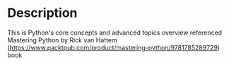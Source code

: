 # Description
This is Python's core concepts and advanced topics overview referenced Mastering Python by Rick van Hattem (https://www.packtpub.com/product/mastering-python/9781785289729) book